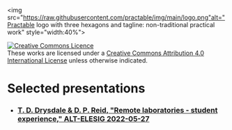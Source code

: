 <img src="https://raw.githubusercontent.com/practable/img/main/logo.png"alt="Practable logo with three hexagons and tagline: non-traditional practical work" style="width:40%">

<a rel="license" href="http://creativecommons.org/licenses/by/4.0/"><img alt="Creative Commons Licence" style="border-width:0" src="https://i.creativecommons.org/l/by/4.0/88x31.png" /></a><br />These works are licensed under a <a rel="license" href="http://creativecommons.org/licenses/by/4.0/">Creative Commons Attribution 4.0 International License</a> unless otherwise indicated.

# Selected presentations

 - ### [T. D. Drysdale & D. P. Reid, "Remote laboratories - student experience," ALT-ELESIG 2022-05-27](./ALT-ELESIG-2022-05-27.pdf) 

